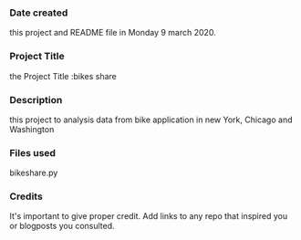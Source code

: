 ### Date created
this project and README file in Monday 9 march 2020.

### Project Title
the Project Title :bikes share

### Description
this project to analysis data from bike application in new York, Chicago and Washington  

### Files used
bikeshare.py

### Credits
It's important to give proper credit. Add links to any repo that inspired you or blogposts you consulted.
